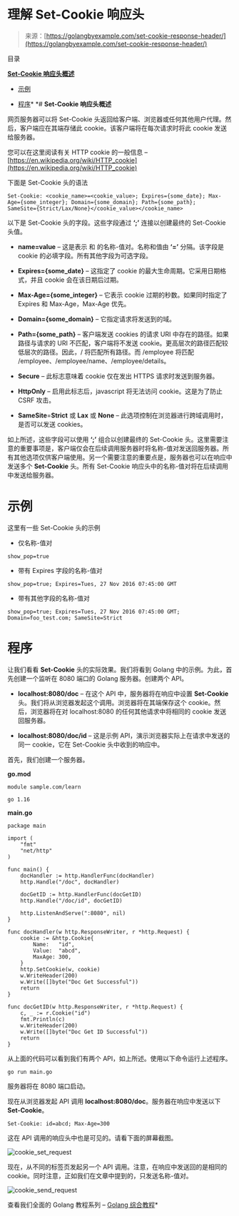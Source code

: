 <!--yml

分类：未分类

日期：2024-10-13 06:34:34

-->

# 理解 Set-Cookie 响应头

> 来源：[https://golangbyexample.com/set-cookie-response-header/](https://golangbyexample.com/set-cookie-response-header/)

目录

**[Set-Cookie 响应头概述](#Overview_of_Set-Cookie_Response_Header "Set-Cookie 响应头概述")**

+   [示例](#Examples "示例")

+   [程序](#Program "程序")*  *# **Set-Cookie 响应头概述**

网页服务器可以将 Set-Cookie 头返回给客户端、浏览器或任何其他用户代理。然后，客户端应在其端存储此 cookie。该客户端将在每次请求时将此 cookie 发送给服务器。

您可以在这里阅读有关 HTTP cookie 的一般信息 – [https://en.wikipedia.org/wiki/HTTP_cookie](https://en.wikipedia.org/wiki/HTTP_cookie)

下面是 Set-Cookie 头的语法

```
Set-Cookie: <cookie_name>=<cookie_value>; Expires={some_date}; Max-Age={some_integer}; Domain={some_domain}; Path={some_path}; 
SameSite={Strict/Lax/None}</cookie_value></cookie_name>
```

以下是 Set-Cookie 头的字段。这些字段通过 **‘;’** 连接以创建最终的 Set-Cookie 头值。

+   **name=value** – 这是表示 <cookie-name> 和 <cookie-value> 的名称-值对。名称和值由 **‘=’** 分隔。该字段是 cookie 的必填字段。所有其他字段为可选字段。

+   **Expires={some_date}** – 这指定了 cookie 的最大生命周期。它采用日期格式，并且 cookie 会在该日期后过期。

+   **Max-Age={some_integer}** – 它表示 cookie 过期的秒数。如果同时指定了 Expires 和 Max-Age，Max-Age 优先。

+   **Domain={some_domain}** – 它指定请求将发送到的域。

+   **Path={some_path}** – 客户端发送 cookies 的请求 URI 中存在的路径。如果路径与请求的 URI 不匹配，客户端将不发送 cookie。更高层次的路径匹配较低层次的路径。因此，/ 将匹配所有路径。而 /employee 将匹配 /employee、/employee/name、/employee/details。

+   **Secure** – 此标志意味着 cookie 仅在发出 HTTPS 请求时发送到服务器。

+   **HttpOnly** – 启用此标志后，javascript 将无法访问 cookie。这是为了防止 CSRF 攻击。

+   **SameSite**=**Strict** 或 **Lax** 或 **None** – 此选项控制在浏览器进行跨域调用时，是否可以发送 cookies。

如上所述，这些字段可以使用 **‘;’** 组合以创建最终的 Set-Cookie 头。这里需要注意的重要事项是，客户端仅会在后续调用服务器时将名称-值对发送回服务器。所有其他选项仅供客户端使用。另一个需要注意的重要点是，服务器也可以在响应中发送多个 **Set-Cookie** 头。所有 Set-Cookie 响应头中的名称-值对将在后续调用中发送给服务器。

# **示例**

这里有一些 Set-Cookie 头的示例

+   仅名称-值对

```
show_pop=true
```

+   带有 Expires 字段的名称-值对

```
show_pop=true; Expires=Tues, 27 Nov 2016 07:45:00 GMT
```

+   带有其他字段的名称-值对

```
show_pop=true; Expires=Tues, 27 Nov 2016 07:45:00 GMT; Domain=foo_test.com; SameSite=Strict
```

# **程序**

让我们看看 **Set-Cookie** 头的实际效果。我们将看到 Golang 中的示例。为此，首先创建一个监听在 8080 端口的 Golang 服务器。创建两个 API。

+   **localhost:8080/doc** – 在这个 API 中，服务器将在响应中设置 **Set-Cookie** 头。我们将从浏览器发起这个调用。浏览器将在其端保存这个 cookie。然后，浏览器将在对 localhost:8080 的任何其他请求中将相同的 cookie 发送回服务器。

+   **localhost:8080/doc/id** – 这是示例 API，演示浏览器实际上在请求中发送的同一 cookie，它在 Set-Cookie 头中收到的响应中。

首先，我们创建一个服务器。

**go.mod**

```
module sample.com/learn

go 1.16
```

**main.go**

```
package main

import (
	"fmt"
	"net/http"
)

func main() {
	docHandler := http.HandlerFunc(docHandler)
	http.Handle("/doc", docHandler)

	docGetID := http.HandlerFunc(docGetID)
	http.Handle("/doc/id", docGetID)

	http.ListenAndServe(":8080", nil)
}

func docHandler(w http.ResponseWriter, r *http.Request) {
	cookie := &http.Cookie{
		Name:   "id",
		Value:  "abcd",
		MaxAge: 300,
	}
	http.SetCookie(w, cookie)
	w.WriteHeader(200)
	w.Write([]byte("Doc Get Successful"))
	return
}

func docGetID(w http.ResponseWriter, r *http.Request) {
	c, _ := r.Cookie("id")
	fmt.Println(c)
	w.WriteHeader(200)
	w.Write([]byte("Doc Get ID Successful"))
	return
}
```

从上面的代码可以看到我们有两个 API，如上所述。使用以下命令运行上述程序。

```
go run main.go
```

服务器将在 8080 端口启动。

现在从浏览器发起 API 调用 **localhost:8080/doc**。服务器在响应中发送以下 **Set-Cookie**。

```
Set-Cookie: id=abcd; Max-Age=300
```

这在 API 调用的响应头中也是可见的。请看下面的屏幕截图。

![cookie_set_request](img/5743ff6b7299452f20052240e39f56a7.png)

现在，从不同的标签页发起另一个 API 调用。注意，在响应中发送回的是相同的 cookie。同时注意，正如我们在文章中提到的，只发送名称-值对。

![cookie_send_request](img/a3c457587ceebc81af0674c0439a1889.png)

查看我们全面的 Golang 教程系列 – [Golang 综合教程](https://golangbyexample.com/golang-comprehensive-tutorial/)*
